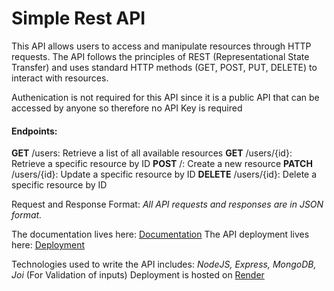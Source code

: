 # Simple Rest API

This API allows users to access and manipulate resources through HTTP requests. The API follows the principles of REST (Representational State Transfer) and uses standard HTTP methods (GET, POST, PUT, DELETE) to interact with resources.

Authenication is not required for this API since it is a public API that can be accessed by anyone so therefore no API Key is required

#### Endpoints:

**GET** /users: Retrieve a list of all available resources
**GET** /users/{id}: Retrieve a specific resource by ID
**POST** /: Create a new resource
**PATCH** /users/{id}: Update a specific resource by ID
**DELETE** /users/{id}: Delete a specific resource by ID

Request and Response Format:
_All API requests and responses are in JSON format._

The documentation lives here: [Documentation](https://documenter.getpostman.com/view/25504073/2s8ZDeSy1R)
The API deployment lives here: [Deployment](https://simple-userinput-api-2.onrender.com)

Technologies used to write the API includes: _NodeJS, Express, MongoDB, Joi_ (For Validation of inputs)
Deployment is hosted on [Render](https://render.com/)


